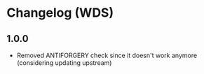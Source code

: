 # Changelog (WDS)

## 1.0.0

- Removed ANTIFORGERY check since it doesn't work anymore (considering updating upstream)

